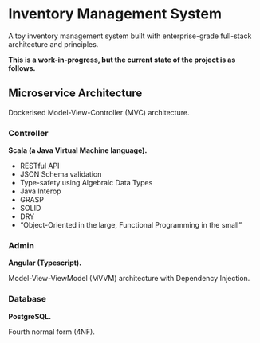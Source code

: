 # Inventory Management System

A toy inventory management system built with enterprise-grade full-stack architecture and principles.

**This is a work-in-progress, but the current state of the project is as follows.**

## Microservice Architecture

Dockerised Model-View-Controller (MVC) architecture.

### Controller

**Scala (a Java Virtual Machine language).**

* RESTful API
* JSON Schema validation
* Type-safety using Algebraic Data Types
* Java Interop
* GRASP
* SOLID
* DRY
* “Object-Oriented in the large, Functional Programming in the small”

### Admin

**Angular (Typescript).**

Model-View-ViewModel (MVVM) architecture with Dependency Injection.

### Database

**PostgreSQL.**

Fourth normal form (4NF).
